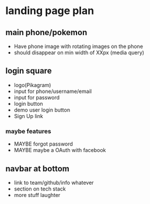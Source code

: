 # landing page plan
## main phone/pokemon 
  - Have phone image with rotating images on the phone
  - should disappear on min width of XXpx (media query)

## login square
  - logo(Pikagram)
  - input for phone/username/email
  - input for password
  - login button
  - demo user login button
  - Sign Up link

### maybe features
  - MAYBE forgot password
  - MAYBE maybe a OAuth with facebook

## navbar at bottom
  - link to team/github/info whatever
  - section on tech stack
  - more stuff laughter
